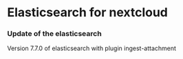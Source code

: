 # Elasticsearch for nextcloud

### Update of the elasticsearch

Version 7.7.0 of elasticsearch
with plugin ingest-attachment
